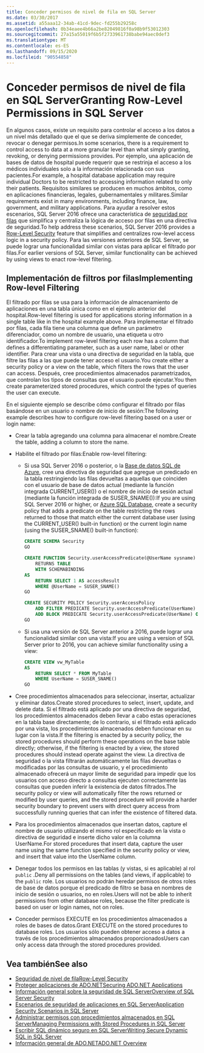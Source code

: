 ```yaml
---
title: Conceder permisos de nivel de fila en SQL Server
ms.date: 03/30/2017
ms.assetid: a55aaa12-34ab-41cd-9dec-fd255b29258c
ms.openlocfilehash: 0b34eaee4b66a2be82049816f0a98b9f53012303
ms.sourcegitcommit: 27a15a55019f6b5f2733961738babe94aec0def3
ms.translationtype: MT
ms.contentlocale: es-ES
ms.lasthandoff: 09/15/2020
ms.locfileid: "90554858"
---
```

# <a name="granting-row-level-permissions-in-sql-server"></a><span data-ttu-id="26a6e-102">Conceder permisos de nivel de fila en SQL Server</span><span class="sxs-lookup"><span data-stu-id="26a6e-102">Granting Row-Level Permissions in SQL Server</span></span>

<span data-ttu-id="26a6e-103">En algunos casos, existe un requisito para controlar el acceso a los datos a un nivel más detallado que el que se deriva simplemente de conceder, revocar o denegar permisos.</span><span class="sxs-lookup"><span data-stu-id="26a6e-103">In some scenarios, there is a requirement to control access to data at a more granular level than what simply granting, revoking, or denying permissions provides.</span></span> <span data-ttu-id="26a6e-104">Por ejemplo, una aplicación de bases de datos de hospital puede requerir que se restrinja el acceso a los médicos individuales solo a la información relacionada con sus pacientes.</span><span class="sxs-lookup"><span data-stu-id="26a6e-104">For example, a hospital database application may require individual Doctors to be restricted to accessing information related to only their patients.</span></span> <span data-ttu-id="26a6e-105">Requisitos similares se producen en muchos ámbitos, como en aplicaciones financieras, legales, gubernamentales y militares.</span><span class="sxs-lookup"><span data-stu-id="26a6e-105">Similar requirements exist in many environments, including finance, law, government, and military applications.</span></span> <span data-ttu-id="26a6e-106">Para ayudar a resolver estos escenarios, SQL Server 2016 ofrece una característica de [seguridad por filas](/sql/relational-databases/security/row-level-security) que simplifica y centraliza la lógica de acceso por filas en una directiva de seguridad.</span><span class="sxs-lookup"><span data-stu-id="26a6e-106">To help address these scenarios, SQL Server 2016 provides a [Row-Level Security](/sql/relational-databases/security/row-level-security) feature that simplifies and centralizes row-level access logic in a security policy.</span></span> <span data-ttu-id="26a6e-107">Para las versiones anteriores de SQL Server, se puede lograr una funcionalidad similar con vistas para aplicar el filtrado por filas.</span><span class="sxs-lookup"><span data-stu-id="26a6e-107">For earlier versions of SQL Server, similar functionality can be achieved by using views to enact row-level filtering.</span></span>

## <a name="implementing-row-level-filtering"></a><span data-ttu-id="26a6e-108">Implementación de filtros por filas</span><span class="sxs-lookup"><span data-stu-id="26a6e-108">Implementing Row-level Filtering</span></span>

<span data-ttu-id="26a6e-109">El filtrado por filas se usa para la información de almacenamiento de aplicaciones en una tabla única como en el ejemplo anterior del hospital.</span><span class="sxs-lookup"><span data-stu-id="26a6e-109">Row-level filtering is used for applications storing information in a single table like in the hospital example above.</span></span> <span data-ttu-id="26a6e-110">Para implementar el filtrado por filas, cada fila tiene una columna que define un parámetro diferenciador, como un nombre de usuario, una etiqueta u otro identificador.</span><span class="sxs-lookup"><span data-stu-id="26a6e-110">To implement row-level filtering each row has a column that defines a differentiating parameter, such as a user name, label or other identifier.</span></span> <span data-ttu-id="26a6e-111">Para crear una vista o una directiva de seguridad en la tabla, que filtre las filas a las que puede tener acceso el usuario.</span><span class="sxs-lookup"><span data-stu-id="26a6e-111">You create either a security policy or a view on the table, which filters the rows that the user can access.</span></span> <span data-ttu-id="26a6e-112">Después, cree procedimientos almacenados parametrizados, que controlan los tipos de consultas que el usuario puede ejecutar.</span><span class="sxs-lookup"><span data-stu-id="26a6e-112">You then create parameterized stored procedures, which control the types of queries the user can execute.</span></span>

<span data-ttu-id="26a6e-113">En el siguiente ejemplo se describe cómo configurar el filtrado por filas basándose en un usuario o nombre de inicio de sesión:</span><span class="sxs-lookup"><span data-stu-id="26a6e-113">The following example describes how to configure row-level filtering based on a user or login name:</span></span>

- <span data-ttu-id="26a6e-114">Crear la tabla agregando una columna para almacenar el nombre.</span><span class="sxs-lookup"><span data-stu-id="26a6e-114">Create the table, adding a column to store the name.</span></span>

- <span data-ttu-id="26a6e-115">Habilite el filtrado por filas:</span><span class="sxs-lookup"><span data-stu-id="26a6e-115">Enable row-level filtering:</span></span>

  - <span data-ttu-id="26a6e-116">Si usa SQL Server 2016 o posterior, o la [Base de datos SQL de Azure](/azure/sql-database/), cree una directiva de seguridad que agregue un predicado en la tabla restringiendo las filas devueltas a aquellas que coinciden con el usuario de base de datos actual (mediante la función integrada CURRENT_USER()) o el nombre de inicio de sesión actual (mediante la función integrada de SUSER_SNAME()):</span><span class="sxs-lookup"><span data-stu-id="26a6e-116">If you are using SQL Server 2016 or higher, or [Azure SQL Database](/azure/sql-database/), create a security policy that adds a predicate on the table restricting the rows returned to those that match either the current database user (using the CURRENT_USER() built-in function) or the current login name (using the SUSER_SNAME() built-in function):</span></span>

      ```sql
      CREATE SCHEMA Security
      GO

      CREATE FUNCTION Security.userAccessPredicate(@UserName sysname)
          RETURNS TABLE
          WITH SCHEMABINDING
      AS
          RETURN SELECT 1 AS accessResult
          WHERE @UserName = SUSER_SNAME()
      GO

      CREATE SECURITY POLICY Security.userAccessPolicy
          ADD FILTER PREDICATE Security.userAccessPredicate(UserName) ON dbo.MyTable,
          ADD BLOCK PREDICATE Security.userAccessPredicate(UserName) ON dbo.MyTable
      GO
      ```

  - <span data-ttu-id="26a6e-117">Si usa una versión de SQL Server anterior a 2016, puede lograr una funcionalidad similar con una vista:</span><span class="sxs-lookup"><span data-stu-id="26a6e-117">If you are using a version of SQL Server prior to 2016, you can achieve similar functionality using a view:</span></span>

      ```sql
      CREATE VIEW vw_MyTable
      AS
          RETURN SELECT * FROM MyTable
          WHERE UserName = SUSER_SNAME()
      GO
      ```

- <span data-ttu-id="26a6e-118">Cree procedimientos almacenados para seleccionar, insertar, actualizar y eliminar datos.</span><span class="sxs-lookup"><span data-stu-id="26a6e-118">Create stored procedures to select, insert, update, and delete data.</span></span> <span data-ttu-id="26a6e-119">Si el filtrado está aplicado por una directiva de seguridad, los procedimientos almacenados deben llevar a cabo estas operaciones en la tabla base directamente; de lo contrario, si el filtrado está aplicado por una vista, los procedimientos almacenados deben funcionar en su lugar con la vista.</span><span class="sxs-lookup"><span data-stu-id="26a6e-119">If the filtering is enacted by a security policy, the stored procedures should perform these operations on the base table directly; otherwise, if the filtering is enacted by a view, the stored procedures should instead operate against the view.</span></span> <span data-ttu-id="26a6e-120">La directiva de seguridad o la vista filtrarán automáticamente las filas devueltas o modificadas por las consultas de usuario, y el procedimiento almacenado ofrecerá un mayor límite de seguridad para impedir que los usuarios con acceso directo a consultas ejecuten correctamente las consultas que pueden inferir la existencia de datos filtrados.</span><span class="sxs-lookup"><span data-stu-id="26a6e-120">The security policy or view will automatically filter the rows returned or modified by user queries, and the stored procedure will provide a harder security boundary to prevent users with direct query access from successfully running queries that can infer the existence of filtered data.</span></span>

- <span data-ttu-id="26a6e-121">Para los procedimientos almacenados que insertan datos, capture el nombre de usuario utilizando el mismo rol especificado en la vista o directiva de seguridad e inserte dicho valor en la columna UserName.</span><span class="sxs-lookup"><span data-stu-id="26a6e-121">For stored procedures that insert data, capture the user name using the same function specified in the security policy or view, and insert that value into the UserName column.</span></span>

- <span data-ttu-id="26a6e-122">Denegar todos los permisos en las tablas (y vistas, si es aplicable) al rol `public` .</span><span class="sxs-lookup"><span data-stu-id="26a6e-122">Deny all permissions on the tables (and views, if applicable) to the `public` role.</span></span> <span data-ttu-id="26a6e-123">Los usuarios no podrán heredar permisos de otros roles de base de datos porque el predicado de filtro se basa en nombres de inicio de sesión o usuarios, no en roles.</span><span class="sxs-lookup"><span data-stu-id="26a6e-123">Users will not be able to inherit permissions from other database roles, because the filter predicate is based on user or login names, not on roles.</span></span>

- <span data-ttu-id="26a6e-124">Conceder permisos EXECUTE en los procedimientos almacenados a roles de bases de datos.</span><span class="sxs-lookup"><span data-stu-id="26a6e-124">Grant EXECUTE on the stored procedures to database roles.</span></span> <span data-ttu-id="26a6e-125">Los usuarios sólo pueden obtener acceso a datos a través de los procedimientos almacenados proporcionados</span><span class="sxs-lookup"><span data-stu-id="26a6e-125">Users can only access data through the stored procedures provided.</span></span>

## <a name="see-also"></a><span data-ttu-id="26a6e-126">Vea también</span><span class="sxs-lookup"><span data-stu-id="26a6e-126">See also</span></span>

- [<span data-ttu-id="26a6e-127">Seguridad de nivel de fila</span><span class="sxs-lookup"><span data-stu-id="26a6e-127">Row-Level Security</span></span>](/sql/relational-databases/security/row-level-security)
- [<span data-ttu-id="26a6e-128">Proteger aplicaciones de ADO.NET</span><span class="sxs-lookup"><span data-stu-id="26a6e-128">Securing ADO.NET Applications</span></span>](../securing-ado-net-applications.md)
- [<span data-ttu-id="26a6e-129">Información general sobre la seguridad de SQL Server</span><span class="sxs-lookup"><span data-stu-id="26a6e-129">Overview of SQL Server Security</span></span>](overview-of-sql-server-security.md)
- [<span data-ttu-id="26a6e-130">Escenarios de seguridad de aplicaciones en SQL Server</span><span class="sxs-lookup"><span data-stu-id="26a6e-130">Application Security Scenarios in SQL Server</span></span>](application-security-scenarios-in-sql-server.md)
- [<span data-ttu-id="26a6e-131">Administrar permisos con procedimientos almacenados en SQL Server</span><span class="sxs-lookup"><span data-stu-id="26a6e-131">Managing Permissions with Stored Procedures in SQL Server</span></span>](managing-permissions-with-stored-procedures-in-sql-server.md)
- [<span data-ttu-id="26a6e-132">Escribir SQL dinámico seguro en SQL Server</span><span class="sxs-lookup"><span data-stu-id="26a6e-132">Writing Secure Dynamic SQL in SQL Server</span></span>](writing-secure-dynamic-sql-in-sql-server.md)
- [<span data-ttu-id="26a6e-133">Información general de ADO.NET</span><span class="sxs-lookup"><span data-stu-id="26a6e-133">ADO.NET Overview</span></span>](../ado-net-overview.md)
